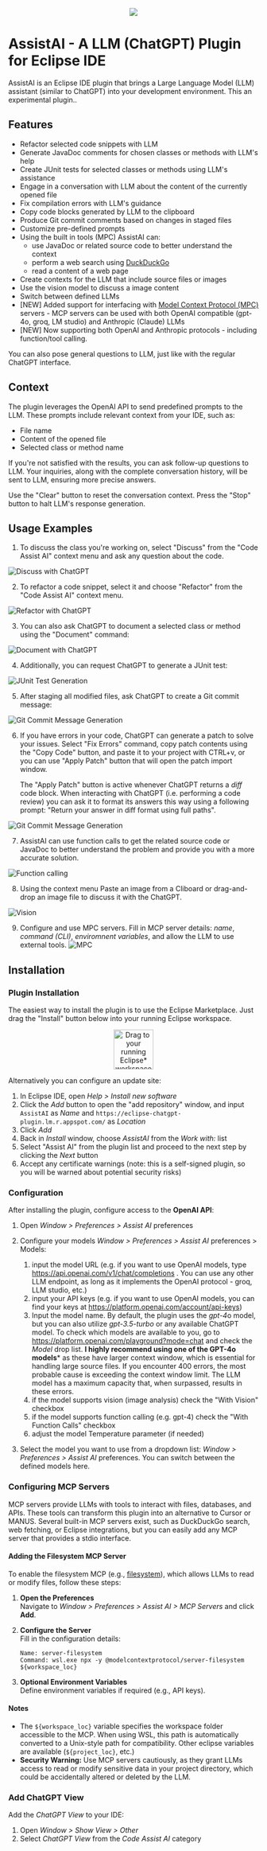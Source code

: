 <p align="center"><img src="src/website/logo_110_80.png"></p>


# AssistAI - A LLM (ChatGPT) Plugin for Eclipse IDE

AssistAI is an Eclipse IDE plugin that brings a Large Language Model (LLM) assistant (similar to ChatGPT) into your development environment. This an experimental plugin..


## Features

- Refactor selected code snippets with LLM
- Generate JavaDoc comments for chosen classes or methods with LLM's help
- Create JUnit tests for selected classes or methods using LLM's assistance
- Engage in a conversation with LLM about the content of the currently opened file
- Fix compilation errors with LLM's guidance
- Copy code blocks generated by LLM to the clipboard
- Produce Git commit comments based on changes in staged files
- Customize pre-defined prompts
- Using the built in tools (MPC) AssistAI can:
  - use JavaDoc or related source code to better understand the context
  - perform a web search using [DuckDuckGo](https://duckduckgo.com/)
  - read a content of a web page
- Create contexts for the LLM that include source files or images 
- Use the vision model to discuss a image content
- Switch between defined LLMs
- [NEW] Added support for interfacing with [Model Context Protocol (MPC)](https://modelcontextprotocol.io/introduction) servers - MCP servers can be used with both OpenAI compatible (gpt-4o, groq, LM studio) and Anthropic (Claude) LLMs
- [NEW] Now supporting both OpenAI and Anthropic protocols - including function/tool calling.


You can also pose general questions to LLM, just like with the regular ChatGPT interface.

## Context

The plugin leverages the OpenAI API to send predefined prompts to the LLM. These prompts include relevant context from your IDE, such as:

- File name
- Content of the opened file
- Selected class or method name

If you're not satisfied with the results, you can ask follow-up questions to LLM. Your inquiries, along with the complete conversation history, will be sent to LLM, ensuring more precise answers.

Use the "Clear" button to reset the conversation context. Press the "Stop" button to halt LLM's response generation.

## Usage Examples

1. To discuss the class you're working on, select "Discuss" from the "Code Assist AI" context menu and ask any question about the code.

![Discuss with ChatGPT](src/website/how-it-works-discuss.gif)

2. To refactor a code snippet, select it and choose "Refactor" from the "Code Assist AI" context menu.

![Refactor with ChatGPT](src/website/how-it-works-refactor.gif)

3. You can also ask ChatGPT to document a selected class or method using the "Document" command:

![Document with ChatGPT](src/website/how-it-works-document.gif)

4. Additionally, you can request ChatGPT to generate a JUnit test:

![JUnit Test Generation](src/website/how-it-works-junit.gif)

5. After staging all modified files, ask ChatGPT to create a Git commit message:

![Git Commit Message Generation](src/website/how-it-works-gitcomment.gif)

6. If you have errors in your code, ChatGPT can generate a patch to solve your issues. Select "Fix Errors" command, copy patch contents using the "Copy Code" button, and paste it to your project with CTRL+v, or you can use "Apply Patch" button that will open the patch import window. 

   The "Apply Patch" button is active whenever ChatGPT returns a *diff* code block. When interacting with ChatGPT (i.e. performing a code review) you can ask it to format its answers this way using a following prompt: "Return your answer in diff format using full paths".

![Git Commit Message Generation](src/website/how-it-works-fixerrors-1.gif)

7. AssistAI can use function calls to get the related source code or JavaDoc to better understand the problem and provide you with a more accurate solution.

![Function calling](src/website/how-it-works-function-calls.gif)

8. Using the context menu Paste an image from a Cliboard or drag-and-drop an image file to discuss it with the ChatGPT. 

![Vision](src/website/how-it-works-vision.png)

9. Configure and use MPC servers. Fill in MCP server details: *name*, *command (CLI)*, *enviromnent variables*, and allow the LLM to use external tools.
![MPC](src/website/mpc-support.png)

## Installation

### Plugin Installation

The easiest way to install the plugin is to use the Eclipse Marketplace. Just drag the "Install" button below into your running Eclipse workspace.

<p align="center"><a href="https://marketplace.eclipse.org/marketplace-client-intro?mpc_install=5602936" class="drag" title="Drag to your running Eclipse* workspace. *Requires Eclipse Marketplace Client"><img style="width:80px;" typeof="foaf:Image" class="img-responsive" src="https://marketplace.eclipse.org/sites/all/themes/solstice/public/images/marketplace/btn-install.svg" alt="Drag to your running Eclipse* workspace. *Requires Eclipse Marketplace Client" /></a></p>

Alternatively you can configure an update site:

1. In Eclipse IDE, open *Help > Install new software*
2. Click the *Add* button to open the "add repository" window, and input `AssistAI` as *Name* and `https://eclipse-chatgpt-plugin.lm.r.appspot.com/` as *Location*
3. Click *Add*
4. Back in *Install* window, choose *AssistAI* from the  *Work with:* list
4. Select "Assist AI" from the plugin list and proceed to the next step by clicking the *Next* button
5. Accept any certificate warnings (note: this is a self-signed plugin, so you will be warned about potential security risks)

### Configuration

After installing the plugin, configure access to the **OpenAI API**:

1. Open *Window > Preferences > Assist AI* preferences
2. Configure your models *Window > Preferences > Assist AI* preferences > Models:
   1. input the model URL (e.g. if you want to use OpenAI models, type https://api.openai.com/v1/chat/completions . You can use any other LLM endpoint, as long as it implements the OpenAI protocol - groq, LLM studio, etc.)
   2. input your API keys (e.g. if you want to use OpenAI models, you can find your keys at https://platform.openai.com/account/api-keys)
   3. Input the model name. By default, the plugin uses the *gpt-4*o model, but you can also utilize *gpt-3.5-turbo* or any available ChatGPT model. To check which models are available to you, go to https://platform.openai.com/playground?mode=chat and check the *Model* drop list.  **I highly recommend using one of the GPT-4o models*** as these have larger context window, which is essential for handling large source files. If you encounter 400 errors, the most probable cause is exceeding the context window limit. The LLM model has a maximum capacity that, when surpassed, results in these errors. 
   4. if the model supports vision (image analysis) check the "With Vision" checkbox
   5. if the model supports function calling (e.g. gpt-4) check the "With Function Calls" checkbox
   6. adjust the model Temperature parameter (if needed)

3. Select the model you want to use from a dropdown list: *Window > Preferences > Assist AI* preferences. You can switch between the defined models here.

### Configuring MCP Servers

MCP servers provide LLMs with tools to interact with files, databases, and APIs. These tools can transform this plugin into an alternative to Cursor or MANUS. Several built-in MCP servers exist, such as DuckDuckGo search, web fetching, or Eclipse integrations, but you can easily add any MCP server that provides a stdio interface.

#### Adding the Filesystem MCP Server
To enable the filesystem MCP (e.g., [filesystem](https://github.com/modelcontextprotocol/servers/tree/main/src/filesystem)), which allows LLMs to read or modify files, follow these steps:

1. **Open the Preferences**  
   Navigate to *Window > Preferences > Assist AI > MCP Servers* and click **Add**.

2. **Configure the Server**  
   Fill in the configuration details:  
   ```  
   Name: server-filesystem  
   Command: wsl.exe npx -y @modelcontextprotocol/server-filesystem ${workspace_loc}  
   ```

3. **Optional Environment Variables**  
   Define environment variables if required (e.g., API keys).

#### Notes
- The `${workspace_loc}` variable specifies the workspace folder accessible to the MCP. When using WSL, this path is automatically converted to a Unix-style path for compatibility.  Other eclipse variables are available (`${project_loc}`, etc.)
- **Security Warning:** Use MCP servers cautiously, as they grant LLMs access to read or modify sensitive data in your project directory, which could be accidentally altered or deleted by the LLM.


### Add ChatGPT View

Add the *ChatGPT View* to your IDE:

1. Open *Window > Show View > Other*
2. Select *ChatGPT View* from the *Code Assist AI* category

